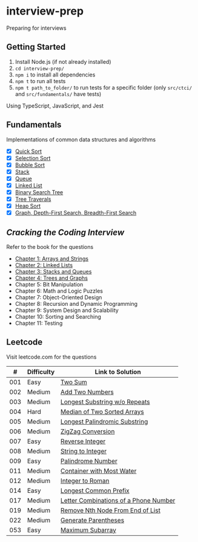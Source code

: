 # interview-prep

Preparing for interviews

## Getting Started

1.  Install Node.js (if not already installed)
2.  `cd interview-prep/`
3.  `npm i` to install all dependencies
4.  `npm t` to run all tests
5.  `npm t path_to_folder/` to run tests for a specific folder (only `src/ctci/` and `src/fundamentals/` have tests)

Using TypeScript, JavaScript, and Jest

## Fundamentals

Implementations of common data structures and algorithms

- [x] [Quick Sort](./src/fundamentals/quicksort/)
- [x] [Selection Sort](./src/fundamentals/selection-sort)
- [x] [Bubble Sort](./src/fundamentals/bubblesort/)
- [x] [Stack](./src/fundamentals/stack/)
- [x] [Queue](./src/fundamentals/queue/)
- [x] [Linked List](./src/fundamentals/linked-list/)
- [x] [Binary Search Tree](./src/fundamentals/binary-search-tree/)
- [x] [Tree Traverals](./src/fundamentals/tree-traversals/)
- [x] [Heap Sort](./src/fundamentals/heapsort/)
- [x] [Graph, Depth-First Search, Breadth-First Search](./src/fundamentals/graph/)

## _Cracking the Coding Interview_

Refer to the book for the questions

- [Chapter 1: Arrays and Strings](./src/ctci/chapter01/)
- [Chapter 2: Linked Lists](./src/ctci/chapter02/)
- [Chapter 3: Stacks and Queues](./src/ctci/chapter03/)
- [Chapter 4: Trees and Graphs](./src/ctci/chapter04/)
- Chapter 5: Bit Manipulation
- Chapter 6: Math and Logic Puzzles
- Chapter 7: Object-Oriented Design
- Chapter 8: Recursion and Dynamic Programming
- Chapter 9: System Design and Scalability
- Chapter 10: Sorting and Searching
- Chapter 11: Testing

## Leetcode

Visit leetcode.com for the questions

| #   | Difficulty | Link to Solution                                             |
| --- | ---------- | ------------------------------------------------------------ |
| 001 | Easy       | [Two Sum](./src/leetcode/001/)                               |
| 002 | Medium     | [Add Two Numbers](./src/leetcode/002/)                       |
| 003 | Medium     | [Longest Substring w/o Repeats](./src/leetcode/003/)         |
| 004 | Hard       | [Median of Two Sorted Arrays](./src/leetcode/004/)           |
| 005 | Medium     | [Longest Palindromic Substring](./src/leetcode/005/)         |
| 006 | Medium     | [ZigZag Conversion](./src/leetcode/006/)                     |
| 007 | Easy       | [Reverse Integer](./src/leetcode/007/)                       |
| 008 | Medium     | [String to Integer](./src/leetcode/008/)                     |
| 009 | Easy       | [Palindrome Number](./src/leetcode/009/)                     |
| 011 | Medium     | [Container with Most Water](./src/leetcode/011/)             |
| 012 | Medium     | [Integer to Roman](./src/leetcode/012/)                      |
| 014 | Easy       | [Longest Common Prefix](./src/leetcode/014/)                 |
| 017 | Medium     | [Letter Combinations of a Phone Number](./src/leetcode/017/) |
| 019 | Medium     | [Remove Nth Node From End of List](./src/leetcode/019/)      |
| 022 | Medium     | [Generate Parentheses](./src/leetcode/022/)                  |
| 053 | Easy       | [Maximum Subarray](./src/leetcode/053/)                      |
